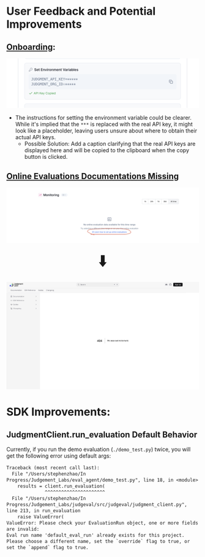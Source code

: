 # User Feedback and Potential Improvements

## [Onboarding](https://app.judgmentlabs.ai/app/onboarding):
![Environment Variable Screenshot](./images/feedback_imgs/env_variable_screenshot.png)

- The instructions for setting the environment variable could be clearer. While it's implied that the `***` is replaced with the real API key, it might look like a placeholder, leaving users unsure about where to obtain their actual API keys.
  - Possible Solution: Add a caption clarifying that the real API keys are displayed here and will be copied to the clipboard when the copy button is clicked.


## [Online Evaluations Documentations Missing](https://docs.judgmentlabs.ai/quickstarts#online-evaluation)
![screenshot1](./images/feedback_imgs/online_evaluations.png)

<div style="text-align: center; font-size: 3em;">
⬇️
</div>

![screenshot2](./images/feedback_imgs/oneline_evaluations_404.png)


# SDK Improvements: 

## JudgmentClient.run_evaluation Default Behavior

Currently, if you run the demo evaluation (`./demo_test.py`) twice, you will get the following error using default args: 

```
Traceback (most recent call last):
  File "/Users/stephenzhao/In Progress/Judgement_Labs/eval_agent/demo_test.py", line 18, in <module>
    results = client.run_evaluation(
              ^^^^^^^^^^^^^^^^^^^^^^
  File "/Users/stephenzhao/In Progress/Judgement_Labs/judgeval/src/judgeval/judgment_client.py", line 213, in run_evaluation
    raise ValueError(
ValueError: Please check your EvaluationRun object, one or more fields are invalid: 
Eval run name 'default_eval_run' already exists for this project. Please choose a different name, set the `override` flag to true, or set the `append` flag to true.
```





